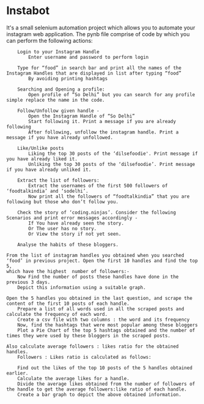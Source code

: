 # Instabot
It's a small selenium automation project which allows you to automate your instagram web application. The pynb file comprise of code by which you can perform the following actions:

        Login to your Instagram Handle
            Enter username and password to perform login
            
        Type for “food” in search bar and print all the names of the Instagram Handles that are displayed in list after typing “food”
            By avoiding printing hashtags
            
        Searching and Opening a profile: 
            Open profile of “So Delhi” but you can search for any profile simple replace the name in the code.
        
        Follow/Unfollow given handle - 
            Open the Instagram Handle of “So Delhi”
            Start following it. Print a message if you are already following
            After following, unfollow the instagram handle. Print a message if you have already unfollowed.
        
        Like/Unlike posts
            Liking the top 30 posts of the ‘dilsefoodie'. Print message if you have already liked it.
            Unliking the top 30 posts of the ‘dilsefoodie’. Print message if you have already unliked it.
        
        Extract the list of followers:
            Extract the usernames of the first 500 followers of ‘foodtalkindia’ and ‘sodelhi’.
            Now print all the followers of “foodtalkindia” that you are following but those who don’t follow you.
        
        Check the story of ‘coding.ninjas’. Consider the following Scenarios and print error messages accordingly -
            If You have already seen the story.
            Or The user has no story.
            Or View the story if not yet seen.

        Analyse the habits of these bloggers.

    From the list of instagram handles you obtained when you searched ‘food’ in previous project. Open the first 10 handles and find the top 5, 
    which have the highest  number of followers:-
        Now Find the number of posts these handles have done in the previous 3 days.
        Depict this information using a suitable graph.

    Open the 5 handles you obtained in the last question, and scrape the content of the first 10 posts of each handle.
        Prepare a list of all words used in all the scraped posts and calculate the frequency of each word.
        Create a csv file with two columns : the word and its frequency
        Now, find the hashtags that were most popular among these bloggers
        Plot a Pie Chart of the top 5 hashtags obtained and the number of times they were used by these bloggers in the scraped posts.
    
    Also calculate average followers : likes ratio for the obtained handles.
        Followers : Likes ratio is calculated as follows:
    
        Find out the likes of the top 10 posts of the 5 handles obtained earlier.
        Calculate the average likes for a handle.
        Divide the average likes obtained from the number of followers of the handle to get the average followers:like ratio of each handle.
        Create a bar graph to depict the above obtained information.
